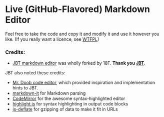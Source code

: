 # Live (GitHub-Flavored) Markdown Editor

Feel free to take the code and copy it and modify it and use it however you like. (If you really want a licence, see [WTFPL](http://www.wtfpl.net/txt/copying/))

### Credits: 
 * [JBT markdown editor](https://github.com/jbt/markdown-editor) was wholly forked by 18F. **Thank you [JBT](https://github.com/jbt)**.

JBT also noted these credits:
 * [Mr. Doob code editor](http://mrdoob.com/projects/code-editor/), which provided inspiration and implementation hints to JBT.
 * [markdown-it](https://github.com/markdown-it/markdown-it) for Markdown parsing
 * [CodeMirror](http://codemirror.net/) for the awesome syntax-highlighted editor
 * [highlight.js](http://softwaremaniacs.org/soft/highlight/en/) for syntax highlighting in output code blocks
 * [js-deflate](https://github.com/dankogai/js-deflate) for gzipping of data to make it fit in URLs

